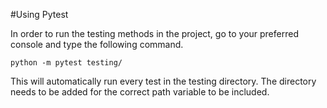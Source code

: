 #Using Pytest

In order to run the testing methods in the project, go to your preferred console and type the following command.

`python -m pytest testing/`

This will automatically run every test in the testing directory. The directory needs to be added for the correct 
path variable to be included.

